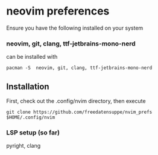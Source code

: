 # neovim preferences

Ensure you have the following installed on your system

### neovim, git, clang, ttf-jetbrains-mono-nerd 

can be installed with 

```
pacman -S  neovim, git, clang, ttf-jetbrains-mono-nerd 
```

## Installation

First, check out the .config/nvim directory, then execute

```
git clone https://github.com/freedatensuppe/nvim_prefs $HOME/.config/nvim 
```

### LSP setup (so far)

pyright, clang
